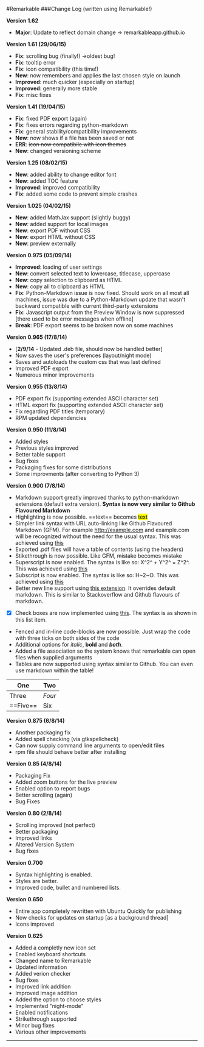 #Remarkable
###Change Log (written using Remarkable!)

**Version 1.62**
- **Major**: Update to reflect domain change -> remarkableapp.github.io

**Version 1.61 (29/06/15)**
- **Fix**: scrolling bug (finally!) ->oldest bug!
- **Fix**: tooltip error
- **Fix**: icon compatibility (this time!)
- **New**: now remembers and applies the last chosen style on launch
- **Improved**: much quicker (especially on startup)
- **Improved**: generally more stable
- **Fix**: misc fixes

**Version 1.41 (19/04/15)**
- **Fix**: fixed PDF export (again)
- **Fix**: fixes errors regarding python-markdown
- **Fix**: general stability/compatibility improvements
- **New**: now shows if a file has been saved or not
- **ERR**: ~~icon now compatibile with icon themes~~
- **New**: changed versioning scheme

**Version 1.25 (08/02/15)**
- **New**: added ability to change editor font
- **New**: added TOC feature
- **Improved**: improved compatibility
- **Fix**: added some code to prevent simple crashes

**Version 1.025 (04/02/15)**
- **New**: added MathJax support (slightly buggy)
- **New**: added support for local images
- **New**: export PDF without CSS
- **New**: export HTML without CSS
- **New**: preview externally


**Version 0.975 (05/09/14)**
- **Improved**: loading of user settings
- **New**: convert selected text to lowercase, titlecase, uppercase
- **New**: copy selection to clipboard as HTML
- **New**: copy all to clipboard as HTML
- **Fix**: Python-Markdown issue is now fixed. Should work on all most all machines, issue was due to a Python-Markdown update that wasn't backward compatible with current third-party extensions
- **Fix**: Javascript output from the Preview Window is now suppressed [there used to be error messages when offline]
- **Break**: PDF export seems to be broken now on some machines

**Version 0.965 (17/8/14)**

- [**2/9/14** - Updated .deb file, should now be handled better]
 - Now saves the user's preferences (layout/night mode)
 - Saves and autoloads the custom css that was last defined
 - Improved PDF export
 - Numerous minor improvements

**Version 0.955 (13/8/14)**

 - PDF export fix (supporting extended ASCII character set)
 - HTML export fix (supporting extended ASCII character set)
 - Fix regarding PDF titles (temporary)
 - RPM updated dependencies

**Version 0.950 (11/8/14)**

- Added styles
- Previous styles improved
- Better table support
- Bug fixes
- Packaging fixes for some distributions
- Some improvments (after converting to Python 3)

**Version 0.900 (7/8/14)**

- Markdown support greatly improved thanks to python-markdown extensions (default extra version). **Syntax is now very similar to Github Flavoured Markdown**
- Highlighting is now possible. ==text== becomes <mark>text</mark>
- Simpler link syntax with URL auto-linking like Github Flavoured Markdown (GFM). For example http://example.com and example.com will be recognized without the need for the usual syntax. This was achieved using [this](https://github.com/r0wb0t/markdown-urlize)
- Exported .pdf files will have a table of contents (using the headers)
- Stikethrough is now possible. Like GFM, ~~mistake~~ becomes <del>mistake</del>
- Superscript is now enabled. The syntax is like so: X^2^ + Y^2^ = Z^2^. This was achieved using [this](https://github.com/sgraber/markdown.superscript)
- Subscript is now enabled. The syntax is like so: H~2~O. This was achieved using [this](https://github.com/sgraber/markdown.subscript)
- Better new line support using [this extension](https://pythonhosted.org/Markdown/extensions/nl2br.html). It overrides default markdown. This is similar to Stackoverflow and Github flavours of markdown.
* [x] Check boxes are now implemented using [this](https://github.com/FND/markdown-checklist). The syntax is as shown in this list item.
- Fenced and in-line code-blocks are now possible. Just wrap the code with three ticks on both sides of the code
- Additional options for _italic_, __bold__ and ___both___.
- Added a file association so the system knows that remarkable can open files when supplied arguments
- Tables are now supported using syntax similar to Github. You can even use markdown within the table!

One  |Two
-------- | ------
Three | *Four*
==Five==  | Six

 
**Version 0.875 (6/8/14)**

- Another packaging fix
- Added spell checking (via gtkspellcheck)
- Can now supply command line arguments to open/edit files
- rpm file should behave better after installing

**Version 0.85 (4/8/14)**

- Packaging Fix
- Added zoom buttons for the live preview
- Enabled option to report bugs
- Better scrolling (again)
- Bug Fixes

**Version 0.80 (2/8/14)**

- Scrolling improved (not perfect)
- Better packaging
- Improved links
- Altered Version System
- Bug fixes

**Version 0.700**

- Syntax highlighting is enabled.
- Styles are better.
- Improved code, bullet and numbered lists.

**Version 0.650**

- Entire app completely rewritten with Ubuntu Quickly for publishing
- Now checks for updates on startup [as a background thread]
- Icons improved

**Version 0.625**

- Added a completly new icon set
- Enabled keyboard shortcuts
- Changed name to Remarkable
- Updated information
- Added verion checker
- Bug fixes
- Improved link addition
- Improved image addition
- Added the option to choose styles
- Implemented "night-mode"
- Enabled notifications
- Strikethrough supported
- Minor bug fixes
- Various other improvements
***
